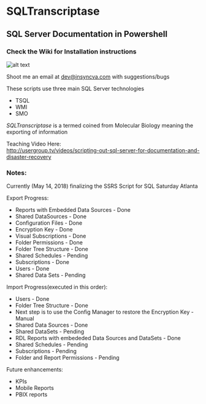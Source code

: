 # SQLTranscriptase 
<h2>SQL Server Documentation in Powershell</h2>

<h3>Check the Wiki for Installation instructions</h3

![alt text](https://raw.githubusercontent.com/gwalkey/SQLTranscriptase/master/SQLT.gif)

Shoot me an email at dev@insyncva.com with suggestions/bugs

These scripts use three main SQL Server technologies
* TSQL
* WMI
* SMO

<em>SQLTranscriptase</em> is a termed coined from Molecular Biology meaning the exporting of information 

Teaching Video Here:<br>
http://usergroup.tv/videos/scripting-out-sql-server-for-documentation-and-disaster-recovery

<h3>Notes:</h3>

Currently (May 14, 2018) finalizing the SSRS Script for SQL Saturday Atlanta


Export Progress:
* Reports with Embedded Data Sources - Done
* Shared DataSources - Done
* Configuration Files - Done
* Encryption Key - Done
* Visual Subscriptions - Done
* Folder Permissions - Done
* Folder Tree Structure - Done
* Shared Schedules - Pending
* Subscriptions - Done
* Users - Done
* Shared Data Sets - Pending

Import Progress(executed in this order):
* Users - Done
* Folder Tree Structure - Done
* Next step is to use the Config Manager to restore the Encryption Key - Manual
* Shared Data Sources - Done
* Shared DataSets - Pending
* RDL Reports with embededed Data Sources and DataSets - Done
* Shared Schedules - Pending
* Subscriptions - Pending
* Folder and Report Permissions - Pending

Future enhancements:
* KPIs
* Mobile Reports
* PBIX reports



